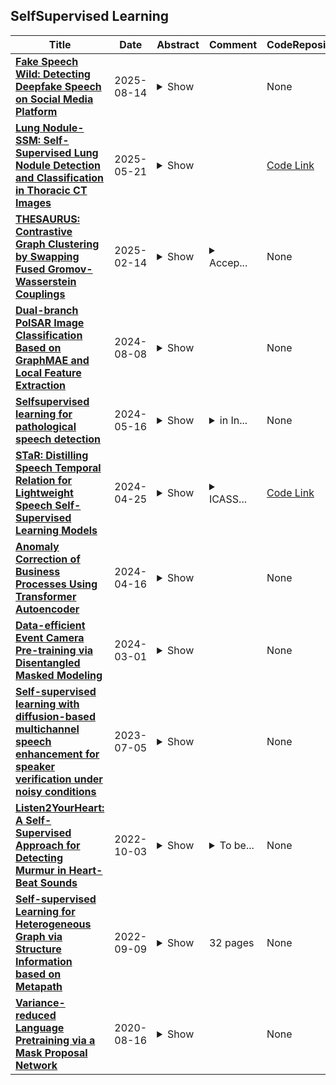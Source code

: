 ## SelfSupervised Learning

| **Title** | **Date** | **Abstract** | **Comment** | **CodeRepository** |
| --- | --- | --- | --- | --- |
| **[Fake Speech Wild: Detecting Deepfake Speech on Social Media Platform](http://arxiv.org/abs/2508.10559v1)** | 2025-08-14 | <details><summary>Show</summary><p>The rapid advancement of speech generation technology has led to the widespread proliferation of deepfake speech across social media platforms. While deepfake audio countermeasures (CMs) achieve promising results on public datasets, their performance degrades significantly in cross-domain scenarios. To advance CMs for real-world deepfake detection, we first propose the Fake Speech Wild (FSW) dataset, which includes 254 hours of real and deepfake audio from four different media platforms, focusing on social media. As CMs, we establish a benchmark using public datasets and advanced selfsupervised learning (SSL)-based CMs to evaluate current CMs in real-world scenarios. We also assess the effectiveness of data augmentation strategies in enhancing CM robustness for detecting deepfake speech on social media. Finally, by augmenting public datasets and incorporating the FSW training set, we significantly advanced real-world deepfake audio detection performance, achieving an average equal error rate (EER) of 3.54% across all evaluation sets.</p></details> |  | None |
| **[Lung Nodule-SSM: Self-Supervised Lung Nodule Detection and Classification in Thoracic CT Images](http://arxiv.org/abs/2505.15120v1)** | 2025-05-21 | <details><summary>Show</summary><p>Lung cancer remains among the deadliest types of cancer in recent decades, and early lung nodule detection is crucial for improving patient outcomes. The limited availability of annotated medical imaging data remains a bottleneck in developing accurate computer-aided diagnosis (CAD) systems. Self-supervised learning can help leverage large amounts of unlabeled data to develop more robust CAD systems. With the recent advent of transformer-based architecture and their ability to generalize to unseen tasks, there has been an effort within the healthcare community to adapt them to various medical downstream tasks. Thus, we propose a novel "LungNodule-SSM" method, which utilizes selfsupervised learning with DINOv2 as a backbone to enhance lung nodule detection and classification without annotated data. Our methodology has two stages: firstly, the DINOv2 model is pre-trained on unlabeled CT scans to learn robust feature representations, then secondly, these features are fine-tuned using transformer-based architectures for lesionlevel detection and accurate lung nodule diagnosis. The proposed method has been evaluated on the challenging LUNA 16 dataset, consisting of 888 CT scans, and compared with SOTA methods. Our experimental results show the superiority of our proposed method with an accuracy of 98.37%, explaining its effectiveness in lung nodule detection. The source code, datasets, and pre-processed data can be accessed using the link:https://github.com/EMeRALDsNRPU/Lung-Nodule-SSM-Self-Supervised-Lung-Nodule-Detection-and-Classification/tree/main</p></details> |  | [Code Link](https://github.com/EMeRALDsNRPU/Lung-Nodule-SSM-Self-Supervised-Lung-Nodule-Detection-and-Classification) |
| **[THESAURUS: Contrastive Graph Clustering by Swapping Fused Gromov-Wasserstein Couplings](http://arxiv.org/abs/2412.11550v3)** | 2025-02-14 | <details><summary>Show</summary><p>Graph node clustering is a fundamental unsupervised task. Existing methods typically train an encoder through selfsupervised learning and then apply K-means to the encoder output. Some methods use this clustering result directly as the final assignment, while others initialize centroids based on this initial clustering and then finetune both the encoder and these learnable centroids. However, due to their reliance on K-means, these methods inherit its drawbacks when the cluster separability of encoder output is low, facing challenges from the Uniform Effect and Cluster Assimilation. We summarize three reasons for the low cluster separability in existing methods: (1) lack of contextual information prevents discrimination between similar nodes from different clusters; (2) training tasks are not sufficiently aligned with the downstream clustering task; (3) the cluster information in the graph structure is not appropriately exploited. To address these issues, we propose conTrastive grapH clustEring by SwApping fUsed gRomov-wasserstein coUplingS (THESAURUS). Our method introduces semantic prototypes to provide contextual information, and employs a cross-view assignment prediction pretext task that aligns well with the downstream clustering task. Additionally, it utilizes Gromov-Wasserstein Optimal Transport (GW-OT) along with the proposed prototype graph to thoroughly exploit cluster information in the graph structure. To adapt to diverse real-world data, THESAURUS updates the prototype graph and the prototype marginal distribution in OT by using momentum. Extensive experiments demonstrate that THESAURUS achieves higher cluster separability than the prior art, effectively mitigating the Uniform Effect and Cluster Assimilation issues</p></details> | <details><summary>Accep...</summary><p>Accepted by AAAI 2025</p></details> | None |
| **[Dual-branch PolSAR Image Classification Based on GraphMAE and Local Feature Extraction](http://arxiv.org/abs/2408.04294v1)** | 2024-08-08 | <details><summary>Show</summary><p>The annotation of polarimetric synthetic aperture radar (PolSAR) images is a labor-intensive and time-consuming process. Therefore, classifying PolSAR images with limited labels is a challenging task in remote sensing domain. In recent years, self-supervised learning approaches have proven effective in PolSAR image classification with sparse labels. However, we observe a lack of research on generative selfsupervised learning in the studied task. Motivated by this, we propose a dual-branch classification model based on generative self-supervised learning in this paper. The first branch is a superpixel-branch, which learns superpixel-level polarimetric representations using a generative self-supervised graph masked autoencoder. To acquire finer classification results, a convolutional neural networks-based pixel-branch is further incorporated to learn pixel-level features. Classification with fused dual-branch features is finally performed to obtain the predictions. Experimental results on the benchmark Flevoland dataset demonstrate that our approach yields promising classification results.</p></details> |  | None |
| **[Selfsupervised learning for pathological speech detection](http://arxiv.org/abs/2406.02572v1)** | 2024-05-16 | <details><summary>Show</summary><p>Speech production is a complex phenomenon, wherein the brain orchestrates a sequence of processes involving thought processing, motor planning, and the execution of articulatory movements. However, this intricate execution of various processes is susceptible to influence and disruption by various neurodegenerative pathological speech disorders, such as Parkinsons' disease, resulting in dysarthria, apraxia, and other conditions. These disorders lead to pathological speech characterized by abnormal speech patterns and imprecise articulation. Diagnosing these speech disorders in clinical settings typically involves auditory perceptual tests, which are time-consuming, and the diagnosis can vary among clinicians based on their experiences, biases, and cognitive load during the diagnosis. Additionally, unlike neurotypical speakers, patients with speech pathologies or impairments are unable to access various virtual assistants such as Alexa, Siri, etc. To address these challenges, several automatic pathological speech detection (PSD) approaches have been proposed. These approaches aim to provide efficient and accurate detection of speech disorders, thereby facilitating timely intervention and support for individuals affected by these conditions. These approaches mainly vary in two aspects: the input representations utilized and the classifiers employed. Due to the limited availability of data, the performance of detection remains subpar. Self-supervised learning (SSL) embeddings, such as wav2vec2, and their multilingual versions, are being explored as a promising avenue to improve performance. These embeddings leverage self-supervised learning techniques to extract rich representations from audio data, thereby offering a potential solution to address the limitations posed by the scarcity of labeled data.</p></details> | <details><summary>in In...</summary><p>in Intersection of Book Chapter in Machine Leanring and Computational Social Sciences CRC (in progress) 2024</p></details> | None |
| **[STaR: Distilling Speech Temporal Relation for Lightweight Speech Self-Supervised Learning Models](http://arxiv.org/abs/2312.09040v2)** | 2024-04-25 | <details><summary>Show</summary><p>Albeit great performance of Transformer-based speech selfsupervised learning (SSL) models, their large parameter size and computational cost make them unfavorable to utilize. In this study, we propose to compress the speech SSL models by distilling speech temporal relation (STaR). Unlike previous works that directly match the representation for each speech frame, STaR distillation transfers temporal relation between speech frames, which is more suitable for lightweight student with limited capacity. We explore three STaR distillation objectives and select the best combination as the final STaR loss. Our model distilled from HuBERT BASE achieves an overall score of 79.8 on SUPERB benchmark, the best performance among models with up to 27 million parameters. We show that our method is applicable across different speech SSL models and maintains robust performance with further reduced parameters.</p></details> | <details><summary>ICASS...</summary><p>ICASSP 2024 Best Student Paper Awarded. Code URL: https://github.com/sungnyun/ARMHuBERT</p></details> | [Code Link](https://github.com/sungnyun/ARMHuBERT) |
| **[Anomaly Correction of Business Processes Using Transformer Autoencoder](http://arxiv.org/abs/2404.10211v1)** | 2024-04-16 | <details><summary>Show</summary><p>Event log records all events that occur during the execution of business processes, so detecting and correcting anomalies in event log can provide reliable guarantee for subsequent process analysis. The previous works mainly include next event prediction based methods and autoencoder-based methods. These methods cannot accurately and efficiently detect anomalies and correct anomalies at the same time, and they all rely on the set threshold to detect anomalies. To solve these problems, we propose a business process anomaly correction method based on Transformer autoencoder. By using self-attention mechanism and autoencoder structure, it can efficiently process event sequences of arbitrary length, and can directly output corrected business process instances, so that it can adapt to various scenarios. At the same time, the anomaly detection is transformed into a classification problem by means of selfsupervised learning, so that there is no need to set a specific threshold in anomaly detection. The experimental results on several real-life event logs show that the proposed method is superior to the previous methods in terms of anomaly detection accuracy and anomaly correction results while ensuring high running efficiency.</p></details> |  | None |
| **[Data-efficient Event Camera Pre-training via Disentangled Masked Modeling](http://arxiv.org/abs/2403.00416v1)** | 2024-03-01 | <details><summary>Show</summary><p>In this paper, we present a new data-efficient voxel-based self-supervised learning method for event cameras. Our pre-training overcomes the limitations of previous methods, which either sacrifice temporal information by converting event sequences into 2D images for utilizing pre-trained image models or directly employ paired image data for knowledge distillation to enhance the learning of event streams. In order to make our pre-training data-efficient, we first design a semantic-uniform masking method to address the learning imbalance caused by the varying reconstruction difficulties of different regions in non-uniform data when using random masking. In addition, we ease the traditional hybrid masked modeling process by explicitly decomposing it into two branches, namely local spatio-temporal reconstruction and global semantic reconstruction to encourage the encoder to capture local correlations and global semantics, respectively. This decomposition allows our selfsupervised learning method to converge faster with minimal pre-training data. Compared to previous approaches, our self-supervised learning method does not rely on paired RGB images, yet enables simultaneous exploration of spatial and temporal cues in multiple scales. It exhibits excellent generalization performance and demonstrates significant improvements across various tasks with fewer parameters and lower computational costs.</p></details> |  | None |
| **[Self-supervised learning with diffusion-based multichannel speech enhancement for speaker verification under noisy conditions](http://arxiv.org/abs/2307.02244v1)** | 2023-07-05 | <details><summary>Show</summary><p>The paper introduces Diff-Filter, a multichannel speech enhancement approach based on the diffusion probabilistic model, for improving speaker verification performance under noisy and reverberant conditions. It also presents a new two-step training procedure that takes the benefit of self-supervised learning. In the first stage, the Diff-Filter is trained by conducting timedomain speech filtering using a scoring-based diffusion model. In the second stage, the Diff-Filter is jointly optimized with a pre-trained ECAPA-TDNN speaker verification model under a self-supervised learning framework. We present a novel loss based on equal error rate. This loss is used to conduct selfsupervised learning on a dataset that is not labelled in terms of speakers. The proposed approach is evaluated on MultiSV, a multichannel speaker verification dataset, and shows significant improvements in performance under noisy multichannel conditions.</p></details> |  | None |
| **[Listen2YourHeart: A Self-Supervised Approach for Detecting Murmur in Heart-Beat Sounds](http://arxiv.org/abs/2208.14845v4)** | 2022-10-03 | <details><summary>Show</summary><p>Heart murmurs are abnormal sounds present in heartbeats, caused by turbulent blood flow through the heart. The PhysioNet 2022 challenge targets automatic detection of murmur from audio recordings of the heart and automatic detection of normal vs. abnormal clinical outcome. The recordings are captured from multiple locations around the heart. Our participation investigates the effectiveness of selfsupervised learning for murmur detection. We train the layers of a backbone CNN in a self-supervised way with data from both this year's and the 2016 challenge. We use two different augmentations on each training sample, and normalized temperature-scaled cross-entropy loss. We experiment with different augmentations to learn effective phonocardiogram representations. To build the final detectors we train two classification heads, one for each challenge task. We present evaluation results for all combinations of the available augmentations, and for our multipleaugmentation approach. Our team's, Listen2YourHeart, SSL murmur detection classifier received a weighted accuracy score of 0.737 (ranked 13th out of 40 teams) and an outcome identification challenge cost score of 11946 (ranked 7th out of 39 teams) on the hidden test set.</p></details> | <details><summary>To be...</summary><p>To be published in the proceedings of CinC 2022 (https://cinc.org/). This is a preprint version of the final paper</p></details> | None |
| **[Self-supervised Learning for Heterogeneous Graph via Structure Information based on Metapath](http://arxiv.org/abs/2209.04218v1)** | 2022-09-09 | <details><summary>Show</summary><p>graph neural networks (GNNs) are the dominant paradigm for modeling and handling graph structure data by learning universal node representation. The traditional way of training GNNs depends on a great many labeled data, which results in high requirements on cost and time. In some special scene, it is even unavailable and impracticable. Self-supervised representation learning, which can generate labels by graph structure data itself, is a potential approach to tackle this problem. And turning to research on self-supervised learning problem for heterogeneous graphs is more challenging than dealing with homogeneous graphs, also there are fewer studies about it. In this paper, we propose a SElfsupervised learning method for heterogeneous graph via Structure Information based on Metapath (SESIM). The proposed model can construct pretext tasks by predicting jump number between nodes in each metapath to improve the representation ability of primary task. In order to predict jump number, SESIM uses data itself to generate labels, avoiding time-consuming manual labeling. Moreover, predicting jump number in each metapath can effectively utilize graph structure information, which is the essential property between nodes. Therefore, SESIM deepens the understanding of models for graph structure. At last, we train primary task and pretext tasks jointly, and use meta-learning to balance the contribution of pretext tasks for primary task. Empirical results validate the performance of SESIM method and demonstrate that this method can improve the representation ability of traditional neural networks on link prediction task and node classification task.</p></details> | 32 pages | None |
| **[Variance-reduced Language Pretraining via a Mask Proposal Network](http://arxiv.org/abs/2008.05333v2)** | 2020-08-16 | <details><summary>Show</summary><p>Self-supervised learning, a.k.a., pretraining, is important in natural language processing. Most of the pretraining methods first randomly mask some positions in a sentence and then train a model to recover the tokens at the masked positions. In such a way, the model can be trained without human labeling, and the massive data can be used with billion parameters. Therefore, the optimization efficiency becomes critical. In this paper, we tackle the problem from the view of gradient variance reduction. In particular, we first propose a principled gradient variance decomposition theorem, which shows that the variance of the stochastic gradient of the language pretraining can be naturally decomposed into two terms: the variance that arises from the sample of data in a batch, and the variance that arises from the sampling of the mask. The second term is the key difference between selfsupervised learning and supervised learning, which makes the pretraining slower. In order to reduce the variance of the second part, we leverage the importance sampling strategy, which aims at sampling the masks according to a proposal distribution instead of the uniform distribution. It can be shown that if the proposal distribution is proportional to the gradient norm, the variance of the sampling is reduced. To improve efficiency, we introduced a MAsk Proposal Network (MAPNet), which approximates the optimal mask proposal distribution and is trained end-to-end along with the model. According to the experimental result, our model converges much faster and achieves higher performance than the baseline BERT model.</p></details> |  | None |


